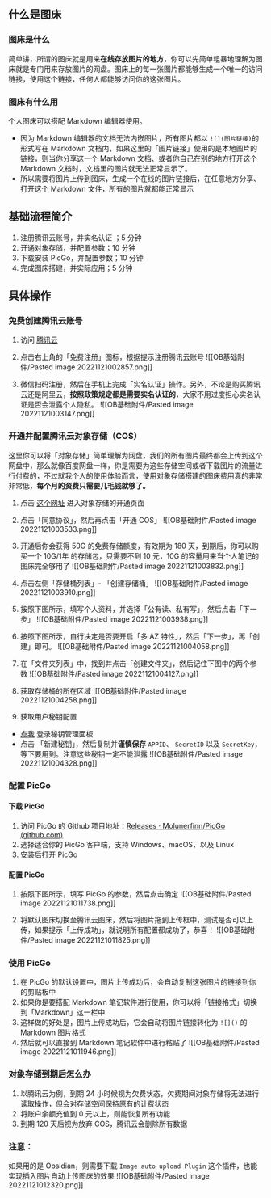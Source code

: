## 什么是图床

### 图床是什么

简单讲，所谓的图床就是用来**在线存放图片的地方**，你可以先简单粗暴地理解为图床就是专门用来存放图片的网盘。图床上的每一张图片都能够生成一个唯一的访问链接，使用这个链接，任何人都能够访问你的这张图片。

### 图床有什么用

个人图床可以搭配 Markdown 编辑器使用。

-   因为 Markdown 编辑器的文档无法内嵌图片，所有图片都以 `![](图片链接)`的形式写在 Markdown 文档内，如果这里的「图片链接」使用的是本地图片的链接，则当你分享这一个 Markdown 文档、或者你自己在别的地方打开这个 Markdown 文档时，文档里的图片就无法正常显示了。
-   所以需要将图片上传到图床，生成一个在线的图片链接后，在任意地方分享、打开这个 Markdown 文件，所有的图片就都能正常显示


## 基础流程简介
1.  注册腾讯云账号，并实名认证 ；5 分钟
2.  开通对象存储，并配置参数；10 分钟
3.  下载安装 PicGo，并配置参数；10 分钟
4.  完成图床搭建，并实际应用；5 分钟

## 具体操作

### 免费创建腾讯云账号

1.  访问 [腾讯云](https://eryinote.com/go?_=b40bb5185daHR0cHM6Ly91cmwuY24vZGE0S1V6ek0%3D)

2.  点击右上角的「免费注册」图标，根据提示注册腾讯云账号
![[OB基础附件/Pasted image 20221121002857.png]]

3. 微信扫码注册，然后在手机上完成「实名认证」操作。另外，不论是购买腾讯云还是阿里云，**按照政策规定都是需要实名认证的**，大家不用过度担心实名认证是否会泄露个人隐私。
![[OB基础附件/Pasted image 20221121003147.png]]

### 开通并配置腾讯云对象存储（COS）

这里你可以将「对象存储」简单理解为网盘，我们的所有图片最终都会上传到这个网盘中，那么就像百度网盘一样，你是需要为这些存储空间或者下载图片的流量进行付费的，不过就我个人的使用体验而言，使用对象存储搭建的图床费用真的非常非常低，**每个月的资费只需要几毛钱就够了。**

1.  点击 [这个网址](https://eryinote.com/go?_=fb37322f65aHR0cHM6Ly9jb25zb2xlLmNsb3VkLnRlbmNlbnQuY29tL2Nvcw%3D%3D) 进入对象存储的开通页面

2.  点击「同意协议」，然后再点击「开通 COS」
![[OB基础附件/Pasted image 20221121003533.png]]

3.  开通后你会获得 50G 的免费存储额度，有效期为 180 天，到期后，你可以购买一个 10G/1年 的存储包，只需要不到 10 元，10G 的容量用来当个人笔记的图床完全够用了
![[OB基础附件/Pasted image 20221121003832.png]]

4.  点击左侧「存储桶列表」- 「创建存储桶」
![[OB基础附件/Pasted image 20221121003910.png]]

5.  按照下图所示，填写个人资料，并选择「公有读、私有写」，然后点击「下一步」
![[OB基础附件/Pasted image 20221121003938.png]]

6.  按照下图所示，自行决定是否要开启「多 AZ 特性」，然后「下一步」，再「创建」即可。
![[OB基础附件/Pasted image 20221121004058.png]]

7.  在「文件夹列表」中，找到并点击「创建文件夹」，然后记住下图中的两个参数
![[OB基础附件/Pasted image 20221121004127.png]]

8.  获取存储桶的所在区域
![[OB基础附件/Pasted image 20221121004258.png]]

9.  获取用户秘钥配置
-   [点我](https://eryinote.com/go?_=7e4b37595eaHR0cHM6Ly9jb25zb2xlLmNsb3VkLnRlbmNlbnQuY29tL2NhbS9jYXBp) 登录秘钥管理面板
-   点击 「新建秘钥」，然后复制并**谨慎保存** `APPID`、 `SecretID` 以及 `SecretKey`，等下要用到。注意这些秘钥一定不能泄露
![[OB基础附件/Pasted image 20221121004328.png]]


### 配置 PicGo

#### 下载 PicGo

1.  访问 PicGo 的 Github 项目地址：[Releases · Molunerfinn/PicGo (github.com)](https://eryinote.com/go?_=31614169aaaHR0cHM6Ly9naXRodWIuY29tL01vbHVuZXJmaW5uL1BpY0dvL3JlbGVhc2Vz)
2.  选择适合你的 PicGo 客户端，支持 Windows、macOS，以及 Linux
3.  安装后打开 PicGo

#### 配置 PicGo

1.  按照下图所示，填写 PicGo 的参数，然后点击确定
![[OB基础附件/Pasted image 20221121011738.png]]

2.  将默认图床切换至腾讯云图床，然后将图片拖到上传框中，测试是否可以上传，如果提示「上传成功」，就说明所有配置都成功了，恭喜！
![[OB基础附件/Pasted image 20221121011825.png]]

### 使用 PicGo

1.  在 PicGo 的默认设置中，图片上传成功后，会自动复制这张图片的链接到你的剪贴板中
2.  如果你是要搭配 Markdown 笔记软件进行使用，你可以将「链接格式」切换到「Markdown」这一栏中
3.  这样做的好处是，图片上传成功后，它会自动将图片链接转化为 `![]()` 的 Markdown 图片格式
4.  然后就可以直接到 Markdown 笔记软件中进行粘贴了
![[OB基础附件/Pasted image 20221121011946.png]]


### 对象存储到期后怎么办

1.  以腾讯云为例，到期 24 小时候视为欠费状态，欠费期间对象存储将无法进行读取操作，但会对存储空间保持原有的计费状态
2.  将账户余额充值到 0 元以上，则能恢复所有功能
3.  到期 120 天后视为放弃 COS，腾讯云会删除所有数据

### 注意：

如果用的是 Obsidian，则需要下载 `Image auto upload Plugin` 这个插件，也能实现插入图片自动上传图床的效果
![[OB基础附件/Pasted image 20221121012320.png]]
